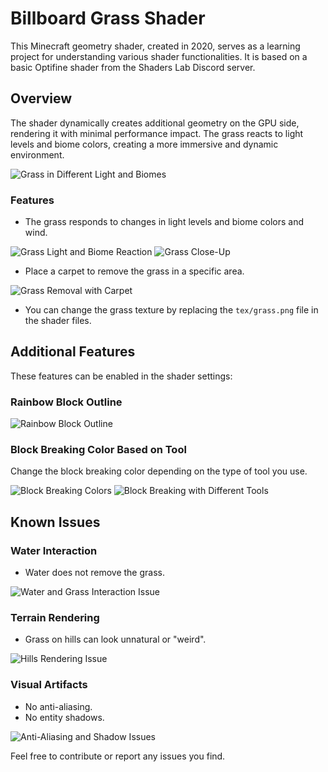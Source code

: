 # Billboard Grass Shader

This Minecraft geometry shader, created in 2020, serves as a learning project for understanding various shader functionalities. It is based on a basic Optifine shader from the Shaders Lab Discord server.

## Overview

The shader dynamically creates additional geometry on the GPU side, rendering it with minimal performance impact. The grass reacts to light levels and biome colors, creating a more immersive and dynamic environment.

![Grass in Different Light and Biomes](https://github.com/5weetdev/Billboard-grass/assets/133507262/290666ac-ff3a-4401-b6b8-a0cb3c8c010c)

### Features

- The grass responds to changes in light levels and biome colors and wind.
  
![Grass Light and Biome Reaction](https://github.com/5weetdev/Billboard-grass/assets/133507262/59a1edfc-df43-48e1-8cca-2cf27f27ae5f)
![Grass Close-Up](https://github.com/5weetdev/Billboard-grass/assets/133507262/13698c68-79ba-4ecb-ae83-5bf578efb8a8)

- Place a carpet to remove the grass in a specific area.

![Grass Removal with Carpet](https://github.com/5weetdev/Billboard-grass/assets/133507262/10f3cc78-5120-424f-9d6b-271ccb7d3889)

- You can change the grass texture by replacing the `tex/grass.png` file in the shader files.

## Additional Features

These features can be enabled in the shader settings:

### Rainbow Block Outline

![Rainbow Block Outline](https://github.com/5weetdev/Billboard-grass/assets/133507262/fc87ec82-b8c9-43d0-9d6f-bcb191012fcb)

### Block Breaking Color Based on Tool

Change the block breaking color depending on the type of tool you use.

![Block Breaking Colors](https://github.com/5weetdev/Billboard-grass/assets/133507262/93a5ed8b-c3b2-4212-a475-0279c380460c)
![Block Breaking with Different Tools](https://github.com/5weetdev/Billboard-grass/assets/133507262/6af242d7-c116-4489-9060-b0925fbc068b)

## Known Issues

### Water Interaction

- Water does not remove the grass.

![Water and Grass Interaction Issue](https://github.com/5weetdev/Billboard-grass/assets/133507262/bf75bfdf-bbe5-4be4-bf59-0a9039d71aca)

### Terrain Rendering

- Grass on hills can look unnatural or "weird".

![Hills Rendering Issue](https://github.com/5weetdev/Billboard-grass/assets/133507262/849797fd-d595-4a51-a989-610bb5d1bd63)

### Visual Artifacts

- No anti-aliasing.
- No entity shadows.

![Anti-Aliasing and Shadow Issues](https://github.com/5weetdev/Billboard-grass/assets/133507262/af56b5ef-faef-4ff0-8411-309a9d2ad0d2)

Feel free to contribute or report any issues you find.
